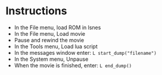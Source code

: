 # Instructions

- In the File menu, load ROM in lsnes
- In the File menu, Load movie
- Pause and rewind the movie
- In the Tools menu, Load lua script
- In the messages window enter: `L start_dump("filename")`
- In the System menu, Unpause
- When the movie is finished, enter: `L end_dump()`

